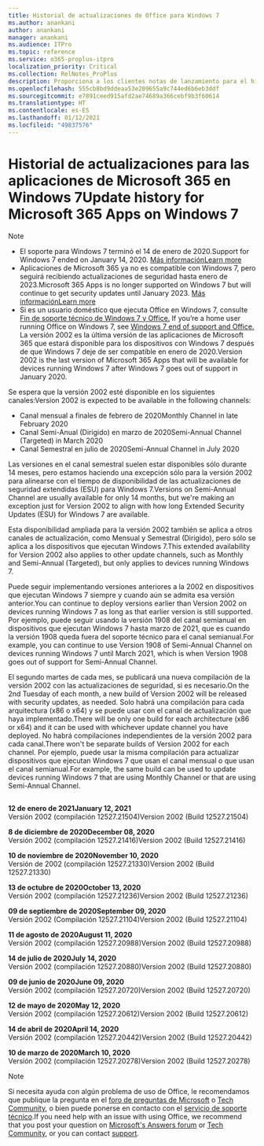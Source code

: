 ```yaml
---
title: Historial de actualizaciones de Office para Windows 7
ms.author: anankani
author: anankani
manager: anankani
ms.audience: ITPro
ms.topic: reference
ms.service: o365-proplus-itpro
localization_priority: Critical
ms.collection: RelNotes_ProPlus
description: Proporciona a los clientes notas de lanzamiento para el historial de actualizaciones de las aplicaciones de Microsoft 365 para Windows 7
ms.openlocfilehash: 555cb8bd9ddeaa53e209655a9c744ed6b6eb3ddf
ms.sourcegitcommit: e7891ceed915afd2ae74689a366cebf9b3f60614
ms.translationtype: HT
ms.contentlocale: es-ES
ms.lasthandoff: 01/12/2021
ms.locfileid: "49837576"
---
```

# <a name="update-history-for-microsoft-365-apps-on-windows-7"></a><span data-ttu-id="299cb-103">Historial de actualizaciones para las aplicaciones de Microsoft 365 en Windows 7</span><span class="sxs-lookup"><span data-stu-id="299cb-103">Update history for Microsoft 365 Apps on Windows 7</span></span> 

 > [!NOTE]
>
>- <span data-ttu-id="299cb-104">El soporte para Windows 7 terminó el 14 de enero de 2020.</span><span class="sxs-lookup"><span data-stu-id="299cb-104">Support for Windows 7 ended on January 14, 2020.</span></span> [<span data-ttu-id="299cb-105">Más información</span><span class="sxs-lookup"><span data-stu-id="299cb-105">Learn more</span></span>](https://www.microsoft.com/microsoft-365/windows/end-of-windows-7-support?rtc=1)
>- <span data-ttu-id="299cb-106">Aplicaciones de Microsoft 365 ya no es compatible con Windows 7, pero seguirá recibiendo actualizaciones de seguridad hasta enero de 2023.</span><span class="sxs-lookup"><span data-stu-id="299cb-106">Microsoft 365 Apps is no longer supported on Windows 7 but will continue to get security updates until January 2023.</span></span> [<span data-ttu-id="299cb-107">Más información</span><span class="sxs-lookup"><span data-stu-id="299cb-107">Learn more</span></span>](https://docs.microsoft.com/DeployOffice/windows-7-support)
>- <span data-ttu-id="299cb-108">Si es un usuario doméstico que ejecuta Office en Windows 7, consulte [Fin de soporte técnico de Windows 7 y Office.](https://support.office.com/en-us/article/windows-7-end-of-support-and-office-78f20fab-b57b-44d7-8368-06a8493f3cb9?ui=en-US&rs=en-US&ad=US) </span><span class="sxs-lookup"><span data-stu-id="299cb-108">If you’re a home user running Office on Windows 7, see [Windows 7 end of support and Office.](https://support.office.com/en-us/article/windows-7-end-of-support-and-office-78f20fab-b57b-44d7-8368-06a8493f3cb9?ui=en-US&rs=en-US&ad=US)</span></span>
<span data-ttu-id="299cb-109">La versión 2002 es la última versión de las aplicaciones de Microsoft 365 que estará disponible para los dispositivos con Windows 7 después de que Windows 7 deje de ser compatible en enero de 2020.</span><span class="sxs-lookup"><span data-stu-id="299cb-109">Version 2002 is the last version of Microsoft 365 Apps that will be available for devices running Windows 7 after Windows 7 goes out of support in January 2020.</span></span>  

<span data-ttu-id="299cb-110">Se espera que la versión 2002 esté disponible en los siguientes canales:</span><span class="sxs-lookup"><span data-stu-id="299cb-110">Version 2002 is expected to be available in the following channels:</span></span>
- <span data-ttu-id="299cb-111">Canal mensual a finales de febrero de 2020</span><span class="sxs-lookup"><span data-stu-id="299cb-111">Monthly Channel in late February 2020</span></span>
- <span data-ttu-id="299cb-112">Canal Semi-Anual (Dirigido) en marzo de 2020</span><span class="sxs-lookup"><span data-stu-id="299cb-112">Semi-Annual Channel (Targeted) in March 2020</span></span>
- <span data-ttu-id="299cb-113">Canal Semestral en julio de 2020</span><span class="sxs-lookup"><span data-stu-id="299cb-113">Semi-Annual Channel in July 2020</span></span>

<span data-ttu-id="299cb-114">Las versiones en el canal semestral suelen estar disponibles sólo durante 14 meses, pero estamos haciendo una excepción sólo para la versión 2002 para alinearse con el tiempo de disponibilidad de las actualizaciones de seguridad extendidas (ESU) para Windows 7.</span><span class="sxs-lookup"><span data-stu-id="299cb-114">Versions on Semi-Annual Channel are usually available for only 14 months, but we're making an exception just for Version 2002 to align with how long Extended Security Updates (ESU) for Windows 7 are available.</span></span>

<span data-ttu-id="299cb-115">Esta disponibilidad ampliada para la versión 2002 también se aplica a otros canales de actualización, como Mensual y Semestral (Dirigido), pero sólo se aplica a los dispositivos que ejecutan Windows 7.</span><span class="sxs-lookup"><span data-stu-id="299cb-115">This extended availability for Version 2002 also applies to other update channels, such as Monthly and Semi-Annual (Targeted), but only applies to devices running Windows 7.</span></span>

<span data-ttu-id="299cb-116">Puede seguir implementando versiones anteriores a la 2002 en dispositivos que ejecutan Windows 7 siempre y cuando aún se admita esa versión anterior.</span><span class="sxs-lookup"><span data-stu-id="299cb-116">You can continue to deploy versions earlier than Version 2002 on devices running Windows 7 as long as that earlier version is still supported.</span></span> <span data-ttu-id="299cb-117">Por ejemplo, puede seguir usando la versión 1908 del canal semianual en dispositivos que ejecutan Windows 7 hasta marzo de 2021, que es cuando la versión 1908 queda fuera del soporte técnico para el canal semianual.</span><span class="sxs-lookup"><span data-stu-id="299cb-117">For example, you can continue to use Version 1908 of Semi-Annual Channel on devices running Windows 7 until March 2021, which is when Version 1908 goes out of support for Semi-Annual Channel.</span></span>

<span data-ttu-id="299cb-118">El segundo martes de cada mes, se publicará una nueva compilación de la versión 2002 con las actualizaciones de seguridad, si es necesario.</span><span class="sxs-lookup"><span data-stu-id="299cb-118">On the 2nd Tuesday of each month, a new build of Version 2002 will be released with security updates, as needed.</span></span> <span data-ttu-id="299cb-119">Solo habrá una compilación para cada arquitectura (x86 o x64) y se puede usar con el canal de actualización que haya implementado.</span><span class="sxs-lookup"><span data-stu-id="299cb-119">There will be only one build for each architecture (x86 or x64) and it can be used with whichever update channel you have deployed.</span></span> <span data-ttu-id="299cb-120">No habrá compilaciones independientes de la versión 2002 para cada canal.</span><span class="sxs-lookup"><span data-stu-id="299cb-120">There won't be separate builds of Version 2002 for each channel.</span></span> <span data-ttu-id="299cb-121">Por ejemplo, puede usar la misma compilación para actualizar dispositivos que ejecutan Windows 7 que usan el canal mensual o que usan el canal semianual.</span><span class="sxs-lookup"><span data-stu-id="299cb-121">For example, the same build can be used to update devices running Windows 7 that are using Monthly Channel or that are using Semi-Annual Channel.</span></span>

##

[//]: # (NO ELIMINAR)

<span data-ttu-id="299cb-123">**12 de enero de 2021**</span><span class="sxs-lookup"><span data-stu-id="299cb-123">**January 12, 2021**</span></span><br/>
<span data-ttu-id="299cb-124">Versión 2002 (compilación 12527.21504)</span><span class="sxs-lookup"><span data-stu-id="299cb-124">Version 2002 (Build 12527.21504)</span></span><br/>

<span data-ttu-id="299cb-125">**8 de diciembre de 2020**</span><span class="sxs-lookup"><span data-stu-id="299cb-125">**December 08, 2020**</span></span><br/>
<span data-ttu-id="299cb-126">Versión 2002 (compilación 12527.21416)</span><span class="sxs-lookup"><span data-stu-id="299cb-126">Version 2002 (Build 12527.21416)</span></span><br/>

<span data-ttu-id="299cb-127">**10 de noviembre de 2020**</span><span class="sxs-lookup"><span data-stu-id="299cb-127">**November 10, 2020**</span></span><br/>
<span data-ttu-id="299cb-128">Versión de 2002 (compilación 12527.21330)</span><span class="sxs-lookup"><span data-stu-id="299cb-128">Version 2002 (Build 12527.21330)</span></span><br/>

<span data-ttu-id="299cb-129">**13 de octubre de 2020**</span><span class="sxs-lookup"><span data-stu-id="299cb-129">**October 13, 2020**</span></span><br/>
<span data-ttu-id="299cb-130">Versión 2002 (compilación 12527.21236)</span><span class="sxs-lookup"><span data-stu-id="299cb-130">Version 2002 (Build 12527.21236)</span></span><br/>

<span data-ttu-id="299cb-131">**09 de septiembre de 2020**</span><span class="sxs-lookup"><span data-stu-id="299cb-131">**September 09, 2020**</span></span><br/>
<span data-ttu-id="299cb-132">Versión 2002 (Compilación 12527.21104)</span><span class="sxs-lookup"><span data-stu-id="299cb-132">Version 2002 (Build 12527.21104)</span></span><br/>

<span data-ttu-id="299cb-133">**11 de agosto de 2020**</span><span class="sxs-lookup"><span data-stu-id="299cb-133">**August 11, 2020**</span></span><br/>
<span data-ttu-id="299cb-134">Versión 2002 (compilación 12527.20988)</span><span class="sxs-lookup"><span data-stu-id="299cb-134">Version 2002 (Build 12527.20988)</span></span><br/>

<span data-ttu-id="299cb-135">**14 de julio de 2020**</span><span class="sxs-lookup"><span data-stu-id="299cb-135">**July 14, 2020**</span></span><br/>
<span data-ttu-id="299cb-136">Versión 2002 (compilación 12527.20880)</span><span class="sxs-lookup"><span data-stu-id="299cb-136">Version 2002 (Build 12527.20880)</span></span><br/>

<span data-ttu-id="299cb-137">**09 de junio de 2020**</span><span class="sxs-lookup"><span data-stu-id="299cb-137">**June 09, 2020**</span></span><br/>
<span data-ttu-id="299cb-138">Versión 2002 (compilación 12527.20720)</span><span class="sxs-lookup"><span data-stu-id="299cb-138">Version 2002 (Build 12527.20720)</span></span><br/>

<span data-ttu-id="299cb-139">**12 de mayo de 2020**</span><span class="sxs-lookup"><span data-stu-id="299cb-139">**May 12, 2020**</span></span><br/>
<span data-ttu-id="299cb-140">Versión 2002 (compilación 12527.20612)</span><span class="sxs-lookup"><span data-stu-id="299cb-140">Version 2002 (Build 12527.20612)</span></span><br/>

<span data-ttu-id="299cb-141">**14 de abril de 2020**</span><span class="sxs-lookup"><span data-stu-id="299cb-141">**April 14, 2020**</span></span><br/>
<span data-ttu-id="299cb-142">Versión 2002 (compilación 12527.20442)</span><span class="sxs-lookup"><span data-stu-id="299cb-142">Version 2002 (Build 12527.20442)</span></span><br/>

<span data-ttu-id="299cb-143">**10 de marzo de 2020**</span><span class="sxs-lookup"><span data-stu-id="299cb-143">**March 10, 2020**</span></span><br/>
<span data-ttu-id="299cb-144">Versión 2002 (compilación 12527.20278)</span><span class="sxs-lookup"><span data-stu-id="299cb-144">Version 2002 (Build 12527.20278)</span></span><br/>




> [!NOTE]
> <span data-ttu-id="299cb-145">Si necesita ayuda con algún problema de uso de Office, le recomendamos que publique la pregunta en el [foro de preguntas de Microsoft](https://answers.microsoft.com/) o [Tech Community](https://techcommunity.microsoft.com/), o bien puede ponerse en contacto con el [servicio de soporte técnico](https://support.microsoft.com/contactus).</span><span class="sxs-lookup"><span data-stu-id="299cb-145">If you need help with an issue with using Office, we recommend that you post your question on [Microsoft's Answers forum](https://answers.microsoft.com/) or [Tech Community](https://techcommunity.microsoft.com/), or you can contact [support](https://support.microsoft.com/contactus).</span></span>
